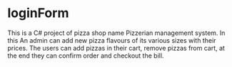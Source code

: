 # loginForm

This is a C# project of pizza shop name Pizzerian management system. In this An admin can add new pizza flavours of its various sizes with their prices.
The users can add pizzas in their cart, remove pizzas from cart, at the end they can confirm order and checkout the bill. 

